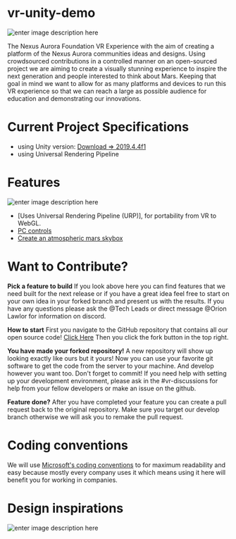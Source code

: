 
# vr-unity-demo

![enter image description here](http://h2847766.stratoserver.net/pydio/public/292cda38e/dl/SpaceSuit-CaliD-Banner.png?ct=true)

The Nexus Aurora Foundation VR Experience with the aim of creating a platform of the Nexus Aurora communities ideas and designs. Using crowdsourced contributions in a controlled manner on an open-sourced project we are aiming to create a visually stunning experience to inspire the next generation and people interested to think about Mars. Keeping that goal in mind we want to allow for as many platforms and devices to run this VR experience so that we can reach a large as possible audience for education and demonstrating our innovations.

# Current Project Specifications

 - using Unity version: [Download => 2019.4.4f1](https://unity3d.com/unity/)
 - using Universal Rendering Pipeline

# Features 
![enter image description here](https://media.discordapp.net/attachments/713435730109792327/719644547876913152/unknown.png?width=1061&height=531)
 - [Uses Universal Rendering Pipeline (URP)], for portability from VR to WebGL.
 - [PC controls](https://github.com/Nexus-Aurora/vr-unity-demo/issues/12)
 - [Create an atmospheric mars skybox](https://github.com/Nexus-Aurora/vr-unity-demo/issues/11)


# Want to Contribute?
**Pick a feature to build** If you look above here you can find features that we need built for the next release or if you have a great idea feel free to start on your own idea in your forked branch and present us with the results. If you have any questions please ask the @Tech Leads or direct message @Orion Lawlor for information on discord. 

**How to start** First you navigate to the GitHub repository that contains all our open source code! [ Click Here](https://github.com/Nexus-Aurora/na-unity-virtual-colony-experimental "https://github.com/Nexus-Aurora/na-unity-virtual-colony-experimental") Then you click the fork button in the top right.

**You have made your forked repository!** A new repository will show up looking exactly like ours but it yours! Now you can use your favorite git software to get the code from the server to your machine. And develop however you want too. Don't forget to commit! If you need help with setting up your development environment, please ask in the #vr-discussions for help from your fellow developers or make an issue on the github. 

**Feature done?** After you have completed your feature you can create a pull request back to the original repository. Make sure you target our develop branch otherwise we will ask you to remake the pull request.

# Coding conventions
We will use [Microsoft's coding conventions](<https://github.com/ktaranov/naming-convention/blob/master/C%23 Coding Standards and Naming Conventions.md>) to for maximum readability and easy because mostly every company uses it which means using it here will benefit you for working in companies. 

# Design inspirations
![enter image description here](http://h2847766.stratoserver.net/pydio/public/69fe889fd/dl/Social-Media-Post-Suggestion.png?ct=true)
